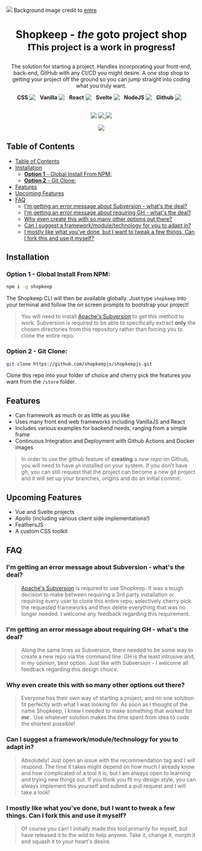 <br></br>
<img src="../.readme-assets/shopkeep.png">
Background image credit to [emre](https://www.pexels.com/@emrecan)
<h1 align="center">
  Shopkeep - <strong><em>the</em></strong>  goto project shop
  <br>
  <small>❗This project is a work in progress❗</small>
</h1>

<p align="center">
  The solution for starting a project. Handles incorporating your front-end, back-end, GitHub with any CI/CD you might desire. A one stop shop to getting your project off the ground so you can jump straight into coding what you truly want. 
  <br>
<p>

<div style="display:flex; align-items:center; justify-content:center;">
 <strong>CSS</strong>&nbsp;  <img src="../.readme-assets/css.png">&nbsp; &nbsp; <strong>Vanilla</strong> &nbsp; <img src="../.readme-assets/javascript.png"> &nbsp; &nbsp; <strong>React</strong>&nbsp;  <img src="../.readme-assets/react.png"> &nbsp; &nbsp; <strong>Svelte</strong> &nbsp; <img src="../.readme-assets/svelte.png"> &nbsp; &nbsp; <strong>NodeJS</strong> &nbsp; <img src="../.readme-assets/nodejs.png"> &nbsp; &nbsp; <strong>Github</strong> &nbsp; <img src="../.readme-assets/github.png"> &nbsp; &nbsp; 
</div>

<br>
<p align="center">
    <img src="https://img.shields.io/github/last-commit/shopkeepjs/shopkeepjs?style=flat-square" />
  <a href='https://simple.wikipedia.org/wiki/MIT_License'>
      <img src="https://img.shields.io/badge/license-MIT-lightgrey" />
  </a>
  <img src="https://img.shields.io/github/issues/shopkeepjs/shopkeepjs" />
</p>

<p align="center">
<img src="../.readme-assets/working.gif">
</p>

## Table of Contents

- [Table of Contents](#table-of-contents)
- [Installation](#installation)
  - [**Option 1** - Global Install From NPM:](#option-1---global-install-from-npm)
  - [**Option 2** - Git Clone:](#option-2---git-clone)
- [Features](#features)
- [Upcoming Features](#upcoming-features)
- [FAQ](#faq)
  - [I'm getting an error message about Subversion - what's the deal?](#im-getting-an-error-message-about-subversion---whats-the-deal)
  - [I'm getting an error message about requiring GH - what's the deal?](#im-getting-an-error-message-about-requiring-gh---whats-the-deal)
  - [Why even create this with so many other options out there?](#why-even-create-this-with-so-many-other-options-out-there)
  - [Can I suggest a framework/module/technology for you to adapt in?](#can-i-suggest-a-frameworkmoduletechnology-for-you-to-adapt-in)
  - [I mostly like what you've done, but I want to tweak a few things. Can I fork this and use it myself?](#i-mostly-like-what-youve-done-but-i-want-to-tweak-a-few-things-can-i-fork-this-and-use-it-myself)

## Installation

### **Option 1** - Global Install From NPM:

```sh
npm i -g shopkeep
```

The Shopkeep CLI will then be available globally. Just type `shopkeep` into your terminal and follow the on screen prompts to bootstrap your project!

> You will need to install [Apache's Subversion](https://subversion.apache.org/) to get this method to work. Subversion is required to be able to specifically extract **only** the chosen directories from this repository rather than forcing you to clone the entire repo.  

### **Option 2** - Git Clone:

```sh
git clone https://github.com/shopkeepjs/shopkeepjs.git
```

Clone this repo into your folder of choice and cherry pick the features you want from the `/store` folder.

## Features

- Can framework as much or as little as you like
- Uses many front end web frameworks including VanillaJS and React
- Includes various examples for backend needs, ranging from a simple frame
- Continuous Integration and Deployment with Github Actions and Docker images
  
> In order to use the github feature of **creating** a *new repo* on Github, you will need to have `gh` installed on your system. If you don't have gh, you can still request that the project can become a new git project and it will set up your branches, origins and do an initial commit.

## Upcoming Features

- Vue and Svelte projects
- Apollo (including various client side implementations!)
- FeathersJS
- A custom CSS toolkit
  


## FAQ

### I'm getting an error message about Subversion - what's the deal?

> [Apache's Subversion](https://subversion.apache.org/) is required to use Shopkeep. It was a tough decision to make between requiring a 3rd party installation or requiring every user to clone this entire repo, selectively cherry pick the requested frameworks and then delete everything that was no longer needed. I welcome any feedback regarding this requirement.

### I'm getting an error message about requiring GH - what's the deal?

> Along the same lines as Subversion, there needed to be some way to create a new repo via the command line. GH is the least intrusive and, in my opinion, best option. Just like with Subversion - I welcome all feedback regarding this design choice.

### Why even create this with so many other options out there?

>Everyone has their own way of starting a project, and no one solution fit perfectly with what I was looking for. As soon as I thought of the name Shopkeep, I knew I needed to make something that worked for <strong><em> me </em></strong>. Use whatever solution makes the time spent from idea to code the shortest possible!

### Can I suggest a framework/module/technology for you to adapt in?

>Absolutely! Just open an issue with the recommendation tag and I will respond. The time it takes might depend on how much I already know and how complicated of a tool it is, but I am always open to learning and trying new things out. If you think you fit my design style, you can always implement this yourself and submit a pull request and I will take a look!

### I mostly like what you've done, but I want to tweak a few things. Can I fork this and use it myself?

> Of course you can! I initially made this tool primarily for myself, but have released it to the wild to help anyone. Take it, change it, morph it and squash it to your heart's desire. 
